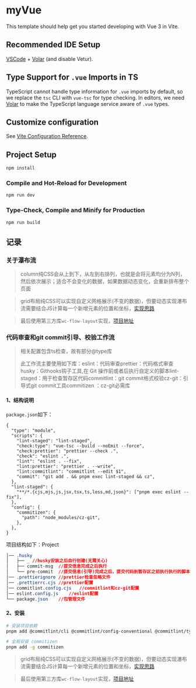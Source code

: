 # myVue

This template should help get you started developing with Vue 3 in Vite.

## Recommended IDE Setup

[VSCode](https://code.visualstudio.com/) + [Volar](https://marketplace.visualstudio.com/items?itemName=Vue.volar) (and disable
Vetur).

## Type Support for `.vue` Imports in TS

TypeScript cannot handle type information for `.vue` imports by default, so we replace the `tsc` CLI with `vue-tsc` for type
checking. In editors, we need [Volar](https://marketplace.visualstudio.com/items?itemName=Vue.volar) to make the TypeScript
language service aware of `.vue` types.

## Customize configuration

See [Vite Configuration Reference](https://vitejs.dev/config/).

## Project Setup

```sh
npm install
```

### Compile and Hot-Reload for Development

```sh
npm run dev
```

### Type-Check, Compile and Minify for Production

```sh
npm run build
```

## 记录

### 关于瀑布流

> column纯CSS会从上到下，从左到右排列，也就是会将元素均分为N列，然后依次展示；适合不会变化的数据，如果数据动态变化，会重新排布整个页面

> grid布局纯CSS可以实现自定义网格展示(不变的数据)，但要动态实现瀑布流需要结合JS计算每一个新增元素的位置和坐标，[实现思路](https://www.bilibili.com/video/BV1dt421L7a7/?share_source=copy_web&vd_source=4a848b0771dedcff278c8618837fdf90)

> 最后使用第三方库`wc-flow-layout`实现，[项目地址](https://www.npmjs.com/package/wc-flow-layout)

### 代码审查和git commit引导、校验工作流

> 相关配置包含ts检查，故有部分@type库
>
> 此工作流主要使用如下库：eslint：代码审查prettier：代码格式审查husky：Githooks钩子工具,在 Git 操作前或者后执行自定义的脚本lint-staged：用于检查暂存区代码commitlint：git
> commit格式校验cz-git：引导式git commit工具commitizen ：cz-git必需库

#### 1、结构说明

`package.json`如下：

```jsonc
{
  "type": "module",
  "scripts": {
    "lint-staged": "lint-staged",
    "check:type": "vue-tsc --build --noEmit --force",
    "check:prettier": "prettier --check .",
    "check": "eslint .",
    "lint": "eslint . --fix",
    "lint:prettier": "prettier . --write",
    "lint:commitlint": "commitlint --edit $1",
    "commit": "git add . && pnpm exec lint-staged && cz",
  },
  "lint-staged": {
    "**/*.{cjs,mjs,js,jsx,tsx,ts,less,md,json}": ["pnpm exec eslint --fix"],
  },
  "config": {
    "commitizen": {
      "path": "node_modules/cz-git",
    },
  },
}
```

项目结构如下：Project

```css
│── .husky
│   ├── _ //husky安装之后自行创建(无需关心)
│   ├── commit-msg  //提交信息完成之后执行
│   └── pre-commit  //提交信息(引导)完成之后，提交代码到暂存区之前执行执行的脚本
│── .prettierignore //prettier检查忽略文件
│── .prettierrc.cjs //prettier配置
│── commitlint.config.cjs   //commitlint和cz-git配置
│── eslint.config.js    //eslint配置
└── package.json    //包管理文件‌
```

#### 2、安装

```bash
# 安装项目依赖
pnpm add @commitlint/cli @commitlint/config-conventional @commitlint/types @eslint/js @typescript-eslint/eslint-plugin @typescript-eslint/parser cz-git eslint eslint-config-prettier eslint-plugin-prettier eslint-plugin-vue globals husky lint-staged prettier typescript typescript-eslint vue-eslint-parser

# 全局安装 commitizen
pnpm add -g commitizen
```

> grid布局纯CSS可以实现自定义网格展示(不变的数据)，但要动态实现瀑布流需要结合JS计算每一个新增元素的位置和坐标，[实现思路](https://www.bilibili.com/video/BV1dt421L7a7/?share_source=copy_web&vd_source=4a848b0771dedcff278c8618837fdf90)

> 最后使用第三方库`wc-flow-layout`实现，[项目地址](https://www.npmjs.com/package/wc-flow-layout)
